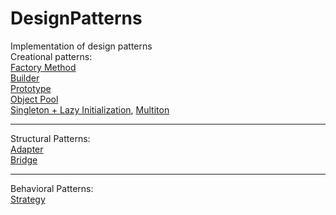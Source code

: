 # DesignPatterns
Implementation of design patterns<br>
Creational patterns:<br>
<a href="https://github.com/BloodyRainRage/DesignPatterns/tree/master/FactoryMethod">Factory Method</a><br>
<a href="https://github.com/BloodyRainRage/DesignPatterns/tree/master/Builder">Builder</a><br>
<a href="https://github.com/BloodyRainRage/DesignPatterns/tree/master/Prototype">Prototype</a><br>
<a href="https://github.com/BloodyRainRage/DesignPatterns/tree/master/ObjectPool">Object Pool</a><br>
<a href="https://github.com/BloodyRainRage/DesignPatterns/tree/master/Singleton">Singleton + Lazy Initialization</a>, 
<a href="https://github.com/BloodyRainRage/DesignPatterns/tree/master/Multiton">Multiton</a>

<hr>
<p>
Structural Patterns:<br>
<a href="https://github.com/BloodyRainRage/DesignPatterns/tree/master/Adapter">Adapter</a><br>
<a href="https://github.com/BloodyRainRage/DesignPatterns/tree/master/Bridge">Bridge</a>
<hr>
<p>
Behavioral Patterns:<br>
<a href="https://github.com/BloodyRainRage/DesignPatterns/tree/master/Strategy">Strategy</a>
